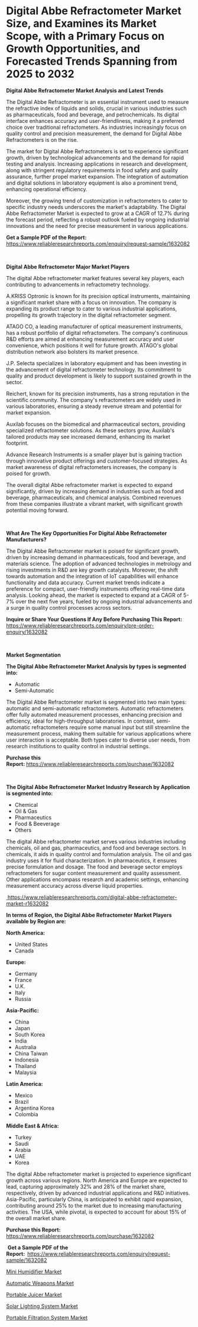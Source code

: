 <p><h1>Digital Abbe Refractometer Market Size, and Examines its Market Scope, with a Primary Focus on Growth Opportunities, and Forecasted Trends Spanning from 2025 to 2032</h1></p><p><strong>Digital Abbe Refractometer Market Analysis and Latest Trends</strong></p>
<p><p>The Digital Abbe Refractometer is an essential instrument used to measure the refractive index of liquids and solids, crucial in various industries such as pharmaceuticals, food and beverage, and petrochemicals. Its digital interface enhances accuracy and user-friendliness, making it a preferred choice over traditional refractometers. As industries increasingly focus on quality control and precision measurement, the demand for Digital Abbe Refractometers is on the rise.</p><p>The market for Digital Abbe Refractometers is set to experience significant growth, driven by technological advancements and the demand for rapid testing and analysis. Increasing applications in research and development, along with stringent regulatory requirements in food safety and quality assurance, further propel market expansion. The integration of automation and digital solutions in laboratory equipment is also a prominent trend, enhancing operational efficiency. </p><p>Moreover, the growing trend of customization in refractometers to cater to specific industry needs underscores the market's adaptability. The Digital Abbe Refractometer Market is expected to grow at a CAGR of 12.7% during the forecast period, reflecting a robust outlook fueled by ongoing industrial innovations and the need for precise measurement in various applications.</p></p>
<p><strong>Get a Sample PDF of the Report:&nbsp;</strong> <a href="https://www.reliableresearchreports.com/enquiry/request-sample/1632082?utm_campaign=41&utm_medium=2&utm_source=Github&utm_content=ia&utm_term=21022025&utm_id=digital-abbe-refractometer">https://www.reliableresearchreports.com/enquiry/request-sample/1632082</a></p>
<p>&nbsp;</p>
<p><strong>Digital Abbe Refractometer Major Market Players</strong></p>
<p><p>The digital Abbe refractometer market features several key players, each contributing to advancements in refractometry technology. </p><p>A.KRISS Optronic is known for its precision optical instruments, maintaining a significant market share with a focus on innovation. The company is expanding its product range to cater to various industrial applications, propelling its growth trajectory in the digital refractometer segment.</p><p>ATAGO CO, a leading manufacturer of optical measurement instruments, has a robust portfolio of digital refractometers. The company's continuous R&D efforts are aimed at enhancing measurement accuracy and user convenience, which positions it well for future growth. ATAGO's global distribution network also bolsters its market presence.</p><p>J.P. Selecta specializes in laboratory equipment and has been investing in the advancement of digital refractometer technology. Its commitment to quality and product development is likely to support sustained growth in the sector.</p><p>Reichert, known for its precision instruments, has a strong reputation in the scientific community. The company's refractometers are widely used in various laboratories, ensuring a steady revenue stream and potential for market expansion.</p><p>Auxilab focuses on the biomedical and pharmaceutical sectors, providing specialized refractometer solutions. As these sectors grow, Auxilab's tailored products may see increased demand, enhancing its market footprint.</p><p>Advance Research Instruments is a smaller player but is gaining traction through innovative product offerings and customer-focused strategies. As market awareness of digital refractometers increases, the company is poised for growth.</p><p>The overall digital Abbe refractometer market is expected to expand significantly, driven by increasing demand in industries such as food and beverage, pharmaceuticals, and chemical analysis. Combined revenues from these companies illustrate a vibrant market, with significant growth potential moving forward.</p></p>
<p>&nbsp;</p>
<p><strong>What Are The Key Opportunities For Digital Abbe Refractometer Manufacturers?</strong></p>
<p><p>The Digital Abbe Refractometer market is poised for significant growth, driven by increasing demand in pharmaceuticals, food and beverage, and materials science. The adoption of advanced technologies in metrology and rising investments in R&D are key growth catalysts. Moreover, the shift towards automation and the integration of IoT capabilities will enhance functionality and data accuracy. Current market trends indicate a preference for compact, user-friendly instruments offering real-time data analysis. Looking ahead, the market is expected to expand at a CAGR of 5-7% over the next five years, fueled by ongoing industrial advancements and a surge in quality control processes across sectors.</p></p>
<p><strong>Inquire or Share Your Questions If Any Before Purchasing This Report:</strong> <a href="https://www.reliableresearchreports.com/enquiry/pre-order-enquiry/1632082?utm_campaign=41&utm_medium=2&utm_source=Github&utm_content=ia&utm_term=21022025&utm_id=digital-abbe-refractometer">https://www.reliableresearchreports.com/enquiry/pre-order-enquiry/1632082</a></p>
<p>&nbsp;</p>
<p><strong>Market Segmentation</strong></p>
<p><strong>The Digital Abbe Refractometer Market Analysis by types is segmented into:</strong></p>
<p><ul><li>Automatic</li><li>Semi-Automatic</li></ul></p>
<p><p>The Digital Abbe Refractometer market is segmented into two main types: automatic and semi-automatic refractometers. Automatic refractometers offer fully automated measurement processes, enhancing precision and efficiency, ideal for high-throughput laboratories. In contrast, semi-automatic refractometers require some manual input but still streamline the measurement process, making them suitable for various applications where user interaction is acceptable. Both types cater to diverse user needs, from research institutions to quality control in industrial settings.</p></p>
<p><strong>Purchase this Report:&nbsp;</strong><a href="https://www.reliableresearchreports.com/purchase/1632082?utm_campaign=41&utm_medium=2&utm_source=Github&utm_content=ia&utm_term=21022025&utm_id=digital-abbe-refractometer">https://www.reliableresearchreports.com/purchase/1632082</a></p>
<p>&nbsp;</p>
<p><strong>The Digital Abbe Refractometer Market Industry Research by Application is segmented into:</strong></p>
<p><ul><li>Chemical</li><li>Oil & Gas</li><li>Pharmaceutics</li><li>Food & Beeverage</li><li>Others</li></ul></p>
<p><p>The digital Abbe refractometer market serves various industries including chemicals, oil and gas, pharmaceutics, and food and beverage sectors. In chemicals, it aids in quality control and formulation analysis. The oil and gas industry uses it for fluid characterization. In pharmaceutics, it ensures precise formulation and dosage. The food and beverage sector employs refractometers for sugar content measurement and quality assessment. Other applications encompass research and academic settings, enhancing measurement accuracy across diverse liquid properties.</p></p>
<p><a href="https://www.reliableresearchreports.com/digital-abbe-refractometer-market-r1632082?utm_campaign=41&utm_medium=2&utm_source=Github&utm_content=ia&utm_term=21022025&utm_id=digital-abbe-refractometer">&nbsp;https://www.reliableresearchreports.com/digital-abbe-refractometer-market-r1632082</a></p>
<p><strong>In terms of Region, the Digital Abbe Refractometer Market Players available by Region are:</strong></p>
<p>
    <p> <strong> North America: </strong>
        <ul>
            <li>United States</li>
            <li>Canada</li>
        </ul>
        </p> 
    <p> <strong> Europe: </strong>
        <ul>
            <li>Germany</li>
            <li>France</li>
            <li>U.K.</li>
            <li>Italy</li>
            <li>Russia</li>
        </ul>
        </p> 
    <p> <strong> Asia-Pacific: </strong>
        <ul>
            <li>China</li>
            <li>Japan</li>
            <li>South Korea</li>
            <li>India</li>
            <li>Australia</li>
            <li>China Taiwan</li>
            <li>Indonesia</li>
            <li>Thailand</li>
            <li>Malaysia</li>
        </ul>
        </p> 
    <p> <strong> Latin America: </strong>
        <ul>
            <li>Mexico</li>
            <li>Brazil</li>
            <li>Argentina Korea</li>
            <li>Colombia</li>
        </ul>
        </p> 
    <p> <strong> Middle East & Africa: </strong>
        <ul>
            <li>Turkey</li>
            <li>Saudi</li>
            <li>Arabia</li>
            <li>UAE</li>
            <li>Korea</li>
        </ul>
    </p>
    </p>
<p><p>The digital Abbe refractometer market is projected to experience significant growth across various regions. North America and Europe are expected to lead, capturing approximately 32% and 28% of the market share, respectively, driven by advanced industrial applications and R&D initiatives. Asia-Pacific, particularly China, is anticipated to exhibit rapid expansion, contributing around 25% to the market due to increasing manufacturing activities. The USA, while pivotal, is expected to account for about 15% of the overall market share.</p></p>
<p><strong>Purchase this Report: </strong><a href="https://www.reliableresearchreports.com/purchase/1632082?utm_campaign=41&utm_medium=2&utm_source=Github&utm_content=ia&utm_term=21022025&utm_id=digital-abbe-refractometer">https://www.reliableresearchreports.com/purchase/1632082</a></p>
<p>&nbsp;<strong>Get a Sample PDF of the Report:&nbsp;&nbsp;</strong><a href="https://www.reliableresearchreports.com/enquiry/request-sample/1632082?utm_campaign=41&utm_medium=2&utm_source=Github&utm_content=ia&utm_term=21022025&utm_id=digital-abbe-refractometer">https://www.reliableresearchreports.com/enquiry/request-sample/1632082</a></p>
<p><strong></strong></p>
<p><p><a href="https://github.com/lefiobakali/Market-Research-Report-List-1/blob/main/mini-humidifier-market.md?utm_campaign=41&utm_medium=2&utm_source=Github&utm_content=ia&utm_term=21022025&utm_id=digital-abbe-refractometer">Mini Humidifier Market</a></p><p><a href="https://github.com/xalatieusope/Market-Research-Report-List-1/blob/main/automatic-weapons-market.md?utm_campaign=41&utm_medium=2&utm_source=Github&utm_content=ia&utm_term=21022025&utm_id=digital-abbe-refractometer">Automatic Weapons Market</a></p><p><a href="https://github.com/kaloyhboosh/Market-Research-Report-List-1/blob/main/portable-juicer-market.md?utm_campaign=41&utm_medium=2&utm_source=Github&utm_content=ia&utm_term=21022025&utm_id=digital-abbe-refractometer">Portable Juicer Market</a></p><p><a href="https://github.com/djembashote/Market-Research-Report-List-1/blob/main/solar-lighting-system-market.md?utm_campaign=41&utm_medium=2&utm_source=Github&utm_content=ia&utm_term=21022025&utm_id=digital-abbe-refractometer">Solar Lighting System Market</a></p><p><a href="https://github.com/xtysizov/Market-Research-Report-List-1/blob/main/portable-filtration-system-market.md?utm_campaign=41&utm_medium=2&utm_source=Github&utm_content=ia&utm_term=21022025&utm_id=digital-abbe-refractometer">Portable Filtration System Market</a></p></p>